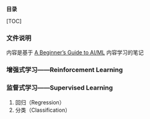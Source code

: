 **目录**

[TOC]

### 文件说明
内容是基于 [A Beginner’s Guide to AI/ML](https://medium.com/machine-learning-for-humans/why-machine-learning-matters-6164faf1df12) 内容学习的笔记



### 增强式学习——Reinforcement Learning



### 监督式学习——Supervised Learning



1. 回归（Regression）
2. 分类（Classification）